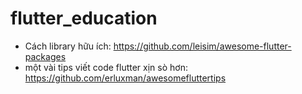 # flutter_education

- Cách library hữu ích: https://github.com/leisim/awesome-flutter-packages
- một vài tips viết code flutter xịn sò hơn: https://github.com/erluxman/awesomefluttertips
